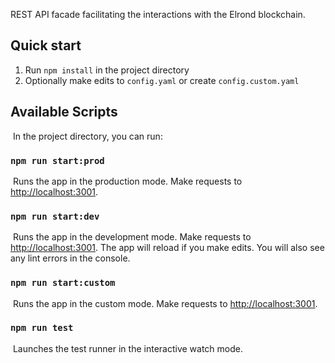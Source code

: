 REST API facade facilitating the interactions with the Elrond blockchain.

## Quick start

1. Run `npm install` in the project directory
2. Optionally make edits to `config.yaml` or create `config.custom.yaml`

## Available Scripts

​
In the project directory, you can run:
​

### `npm run start:prod`

​
Runs the app in the production mode.
Make requests to [http://localhost:3001](http://localhost:3001).

### `npm run start:dev`

​
Runs the app in the development mode.
Make requests to [http://localhost:3001](http://localhost:3001).
The app will reload if you make edits.
You will also see any lint errors in the console.
​

### `npm run start:custom`

​
Runs the app in the custom mode.
Make requests to [http://localhost:3001](http://localhost:3001).

### `npm run test`

​
Launches the test runner in the interactive watch mode.
